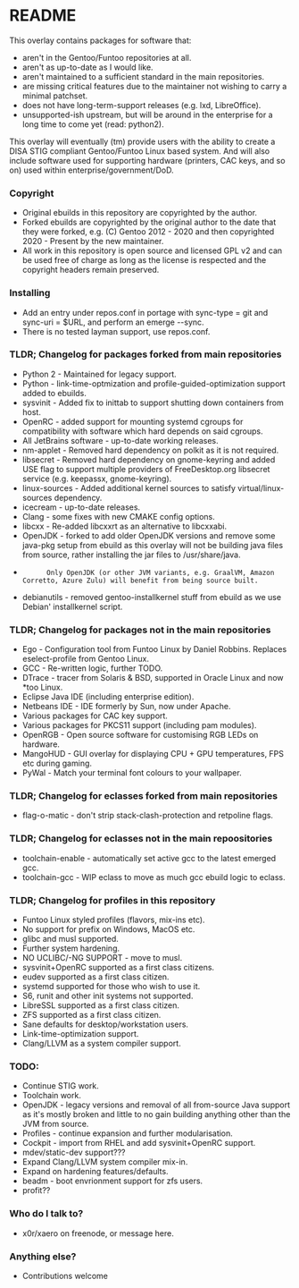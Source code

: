 # README #

This overlay contains packages for software that:

* aren't in the Gentoo/Funtoo repositories at all.
* aren't as up-to-date as I would like.
* aren't maintained to a sufficient standard in the main repositories.
* are missing critical features due to the maintainer not wishing to carry a minimal patchset.
* does not have long-term-support releases (e.g. lxd, LibreOffice).
* unsupported-ish upstream, but will be around in the enterprise for a long time to come yet (read: python2).

This overlay will eventually (tm) provide users with the ability to create a DISA STIG compliant Gentoo/Funtoo Linux based system.
And will also include software used for supporting hardware (printers, CAC keys, and so on) used within enterprise/government/DoD.

### Copyright ###

* Original ebuilds in this repository are copyrighted by the author.
* Forked ebuilds are copyrighted by the original author to the date that they were forked, e.g. (C) Gentoo 2012 - 2020 and then copyrighted 2020 - Present by the new maintainer.
* All work in this repository is open source and licensed GPL v2 and can be used free of charge as long as the license is respected and the copyright headers remain preserved.

### Installing ###

* Add an entry under repos.conf in portage with sync-type = git and sync-uri = $URL, and perform an emerge --sync.
* There is no tested layman support, use repos.conf.

### TLDR; Changelog for packages forked from main repositories ###

* Python 2 - Maintained for legacy support.
* Python - link-time-optmization and profile-guided-optimization support added to ebuilds.
* sysvinit - Added fix to inittab to support shutting down containers from host.
* OpenRC - added support for mounting systemd cgroups for compatibility with software which hard depends on said cgroups.
* All JetBrains software - up-to-date working releases.
* nm-applet - Removed hard dependency on polkit as it is not required.
* libsecret - Removed hard dependency on gnome-keyring and added USE flag to support multiple providers of FreeDesktop.org libsecret service (e.g. keepassx, gnome-keyring).
* linux-sources - Added additional kernel sources to satisfy virtual/linux-sources dependency.
* icecream - up-to-date releases.
* Clang - some fixes with new CMAKE config options.
* libcxx - Re-added libcxxrt as an alternative to libcxxabi.
* OpenJDK - forked to add older OpenJDK versions and remove some java-pkg setup from ebuild as this overlay will not be building java files from source, rather installing the jar files to /usr/share/java.
*           Only OpenJDK (or other JVM variants, e.g. GraalVM, Amazon Corretto, Azure Zulu) will benefit from being source built.
* debianutils - removed gentoo-installkernel stuff from ebuild as we use Debian' installkernel script.

### TLDR; Changelog for packages not in the main repositories ###

* Ego - Configuration tool from Funtoo Linux by Daniel Robbins. Replaces eselect-profile from Gentoo Linux.
* GCC - Re-written logic, further TODO.
* DTrace - tracer from Solaris & BSD, supported in Oracle Linux and now *too Linux.
* Eclipse Java IDE (including enterprise edition).
* Netbeans IDE - IDE formerly by Sun, now under Apache.
* Various packages for CAC key support.
* Various packages for PKCS11 support (including pam modules).
* OpenRGB - Open source software for customising RGB LEDs on hardware.
* MangoHUD - GUI overlay for displaying CPU + GPU temperatures, FPS etc during gaming.
* PyWal - Match your terminal font colours to your wallpaper.

### TLDR; Changelog for eclasses forked from main repositories ###

* flag-o-matic - don't strip stack-clash-protection and retpoline flags.

### TLDR; Changelog for eclasses not in the main repoositories ###

* toolchain-enable - automatically set active gcc to the latest emerged gcc.
* toolchain-gcc - WIP eclass to move as much gcc ebuild logic to eclass.

### TLDR; Changelog for profiles in this repository ###
* Funtoo Linux styled profiles (flavors, mix-ins etc).
* No support for prefix on Windows, MacOS etc.
* glibc and musl supported.
* Further system hardening.
* NO UCLIBC/-NG SUPPORT - move to musl.
* sysvinit+OpenRC supported as a first class citizens.
* eudev supported as a first class citizen.
* systemd supported for those who wish to use it.
* S6, runit and other init systems not supported.
* LibreSSL supported as a first class citizen.
* ZFS supported as a first class citizen.
* Sane defaults for desktop/workstation users.
* Link-time-optimization support.
* Clang/LLVM as a system compiler support.

### TODO: ###
* Continue STIG work.
* Toolchain work.
* OpenJDK - legacy versions and removal of all from-source Java support as it's mostly broken and little to no gain building anything other than the JVM from source.
* Profiles - continue expansion and further modularisation.
* Cockpit - import from RHEL and add sysvinit+OpenRC support.
* mdev/static-dev support???
* Expand Clang/LLVM system compiler mix-in.
* Expand on hardening features/defaults.
* beadm - boot envrionment support for zfs users.
* profit??

### Who do I talk to? ###

* x0r/xaero on freenode, or message here.

### Anything else? ###

* Contributions welcome
